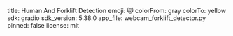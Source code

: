 title: Human And Forklift Detection
emoji: 😻
colorFrom: gray
colorTo: yellow
sdk: gradio
sdk_version: 5.38.0
app_file: webcam_forklift_detector.py
pinned: false
license: mit
